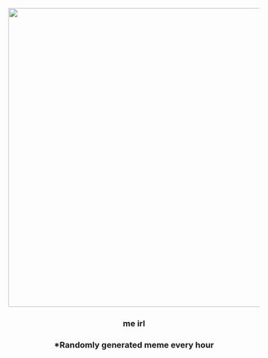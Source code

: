 <p align="center">
        <img src="https://i.redd.it/io5ru835kf791.png" width="600" height="600">
        </p>
        <h3 align="center">me irl</h3>
        <h3 align="center">*Randomly generated meme every hour</h3>
    